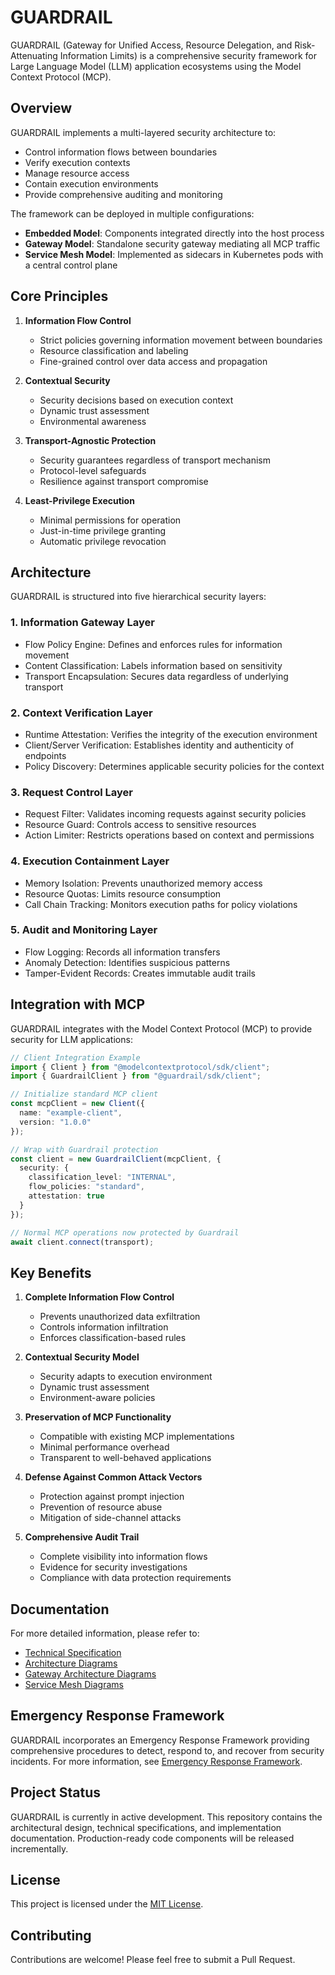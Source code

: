 # GUARDRAIL

GUARDRAIL (Gateway for Unified Access, Resource Delegation, and Risk-Attenuating Information Limits) is a comprehensive security framework for Large Language Model (LLM) application ecosystems using the Model Context Protocol (MCP).

## Overview

GUARDRAIL implements a multi-layered security architecture to:
- Control information flows between boundaries
- Verify execution contexts
- Manage resource access
- Contain execution environments
- Provide comprehensive auditing and monitoring

The framework can be deployed in multiple configurations:
- **Embedded Model**: Components integrated directly into the host process
- **Gateway Model**: Standalone security gateway mediating all MCP traffic
- **Service Mesh Model**: Implemented as sidecars in Kubernetes pods with a central control plane

## Core Principles

1. **Information Flow Control**
   - Strict policies governing information movement between boundaries
   - Resource classification and labeling
   - Fine-grained control over data access and propagation

2. **Contextual Security**
   - Security decisions based on execution context
   - Dynamic trust assessment
   - Environmental awareness

3. **Transport-Agnostic Protection**
   - Security guarantees regardless of transport mechanism
   - Protocol-level safeguards
   - Resilience against transport compromise

4. **Least-Privilege Execution**
   - Minimal permissions for operation
   - Just-in-time privilege granting
   - Automatic privilege revocation

## Architecture

GUARDRAIL is structured into five hierarchical security layers:

### 1. Information Gateway Layer
- Flow Policy Engine: Defines and enforces rules for information movement
- Content Classification: Labels information based on sensitivity
- Transport Encapsulation: Secures data regardless of underlying transport

### 2. Context Verification Layer
- Runtime Attestation: Verifies the integrity of the execution environment
- Client/Server Verification: Establishes identity and authenticity of endpoints
- Policy Discovery: Determines applicable security policies for the context

### 3. Request Control Layer
- Request Filter: Validates incoming requests against security policies
- Resource Guard: Controls access to sensitive resources
- Action Limiter: Restricts operations based on context and permissions

### 4. Execution Containment Layer
- Memory Isolation: Prevents unauthorized memory access
- Resource Quotas: Limits resource consumption
- Call Chain Tracking: Monitors execution paths for policy violations

### 5. Audit and Monitoring Layer
- Flow Logging: Records all information transfers
- Anomaly Detection: Identifies suspicious patterns
- Tamper-Evident Records: Creates immutable audit trails

## Integration with MCP

GUARDRAIL integrates with the Model Context Protocol (MCP) to provide security for LLM applications:

```typescript
// Client Integration Example
import { Client } from "@modelcontextprotocol/sdk/client";
import { GuardrailClient } from "@guardrail/sdk/client";

// Initialize standard MCP client
const mcpClient = new Client({
  name: "example-client",
  version: "1.0.0"
});

// Wrap with Guardrail protection
const client = new GuardrailClient(mcpClient, {
  security: {
    classification_level: "INTERNAL",
    flow_policies: "standard",
    attestation: true
  }
});

// Normal MCP operations now protected by Guardrail
await client.connect(transport);
```

## Key Benefits

1. **Complete Information Flow Control**
   - Prevents unauthorized data exfiltration
   - Controls information infiltration
   - Enforces classification-based rules

2. **Contextual Security Model**
   - Security adapts to execution environment
   - Dynamic trust assessment
   - Environment-aware policies

3. **Preservation of MCP Functionality**
   - Compatible with existing MCP implementations
   - Minimal performance overhead
   - Transparent to well-behaved applications

4. **Defense Against Common Attack Vectors**
   - Protection against prompt injection
   - Prevention of resource abuse
   - Mitigation of side-channel attacks

5. **Comprehensive Audit Trail**
   - Complete visibility into information flows
   - Evidence for security investigations
   - Compliance with data protection requirements

## Documentation

For more detailed information, please refer to:
- [Technical Specification](./2-technical-spec.md)
- [Architecture Diagrams](./6-diags-mermaid.md)
- [Gateway Architecture Diagrams](./4-diag-gateway.svg.txt)
- [Service Mesh Diagrams](./5-diag-service-mesh.svg.txt)

## Emergency Response Framework

GUARDRAIL incorporates an Emergency Response Framework providing comprehensive procedures to detect, respond to, and recover from security incidents. For more information, see [Emergency Response Framework](./SHIELD-7-emergency-response-framework.md).

## Project Status

GUARDRAIL is currently in active development. This repository contains the architectural design, technical specifications, and implementation documentation. Production-ready code components will be released incrementally.

## License

This project is licensed under the [MIT License](./LICENSE).

## Contributing

Contributions are welcome! Please feel free to submit a Pull Request.
